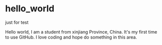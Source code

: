 # hello_world
just for test

Hello world, I am a student from xinjiang Province, China. It's my first time to use GitHub. I love coding and hope do something in this area.
